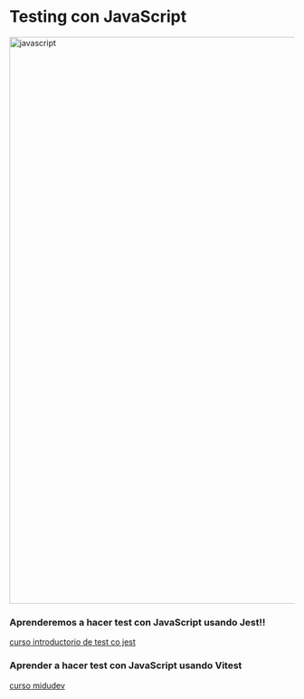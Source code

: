 # Testing con JavaScript

<img align="center" src="https://user-images.githubusercontent.com/73097560/115834477-dbab4500-a447-11eb-908a-139a6edaec5c.gif" alt="javascript" width="1000"/>

### Aprenderemos a hacer test con JavaScript usando Jest!!

[curso introductorio de test co jest](https://www.youtube.com/watch?v=lPAe1N0GsFM&list=PLIddmSRJEJ0s3cxl5RIbDcthFc7yUzGTW)

### Aprender a hacer test con JavaScript usando Vitest

[curso midudev](https://www.youtube.com/watch?v=_t9l2TwGioc)
